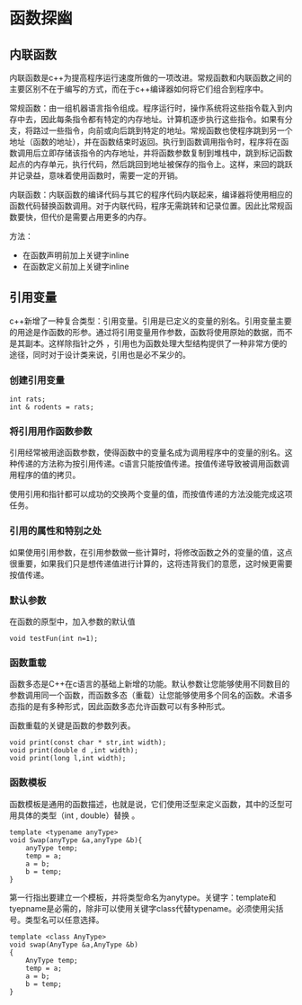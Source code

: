 # 函数探幽

## 内联函数

内联函数是c++为提高程序运行速度所做的一项改进。常规函数和内联函数之间的主要区别不在于编写的方式，而在于c++编译器如何将它们组合到程序中。

常规函数：由一组机器语言指令组成。程序运行时，操作系统将这些指令载入到内存中去，因此每条指令都有特定的内存地址。计算机逐步执行这些指令。如果有分支，将路过一些指令，向前或向后跳到特定的地址。常规函数也使程序跳到另一个地址（函数的地址），并在函数结束时返回。执行到函数调用指令时，程序将在函数调用后立即存储该指令的内存地址，并将函数参数复制到堆栈中，跳到标记函数起点的内存单元，执行代码，然后跳回到地址被保存的指令上。这样，来回的跳跃并记录益，意味着使用函数时，需要一定的开销。

内联函数：内联函数的编译代码与其它的程序代码内联起来，编译器将使用相应的函数代码替换函数调用。对于内联代码，程序无需跳转和记录位置。因此比常规函数要快，但代价是需要占用更多的内存。

方法：

* 在函数声明前加上关键字inline
* 在函数定义前加上关键字inline

## 引用变量

c++新增了一种复合类型：引用变量。引用是已定义的变量的别名。引用变量主要的用途是作函数的形参。通过将引用变量用作参数，函数将使用原始的数据，而不是其副本。这样除指针之外 ，引用也为函数处理大型结构提供了一种非常方便的途径，同时对于设计类来说，引用也是必不呆少的。

### 创建引用变量

```
int rats;
int & rodents = rats;
```

### 将引用用作函数参数

引用经常被用途函数参数，使得函数中的变量名成为调用程序中的变量的别名。这种传递的方法称为按引用传递。c语言只能按值传递。按值传递导致被调用函数调用程序的值的拷贝。

使用引用和指针都可以成功的交换两个变量的值，而按值传递的方法没能完成这项任务。

### 引用的属性和特别之处

如果使用引用参数，在引用参数做一些计算时，将修改函数之外的变量的值，这点很重要，如果我们只是想传递值进行计算的，这将违背我们的意愿，这时候更需要按值传递。

### 默认参数

在函数的原型中，加入参数的默认值

```
void testFun(int n=1);
```

### 函数重载

函数多态是C++在c语言的基础上新增的功能。默认参数让您能够使用不同数目的参数调用同一个函数，而函数多态（重载）让您能够使用多个同名的函数。术语多态指的是有多种形式，因此函数多态允许函数可以有多种形式。

函数重载的关键是函数的参数列表。

```
void print(const char * str,int width);
void print(double d ,int width);
void print(long l,int width);
```

### 函数模板

函数模板是通用的函数描述，也就是说，它们使用泛型来定义函数，其中的泛型可用具体的类型（int , double）替换 。

```
template <typename anyType>
void Swap(anyType &a,anyType &b){
	anyType temp;
	temp = a;
	a = b;
	b = temp;
}
```

第一行指出要建立一个模板，并将类型命名为anytype。关键字：template和tyepname是必需的，除非可以使用关键字class代替typename。必须使用尖括号。类型名可以任意选择。

```
template <class AnyType>
void swap(AnyType &a,AnyType &b)
{
	AnyType temp;
	temp = a;
	a = b;
	b = temp;
}
```



